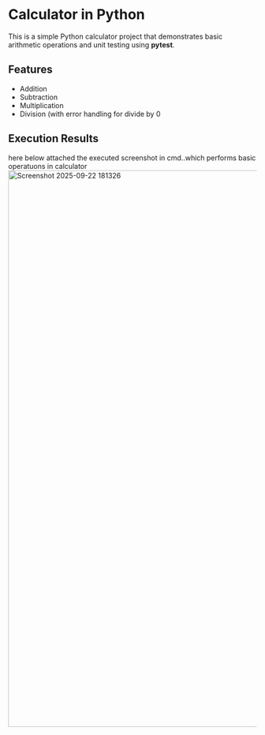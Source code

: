 # Calculator in Python

This is a simple Python calculator project that demonstrates basic arithmetic operations and unit testing using **pytest**.

##  Features
- Addition
- Subtraction
- Multiplication
- Division (with error handling for divide by 0

## Execution Results
here below attached the executed screenshot in cmd..which performs basic operatuons in calculator
<img width="1920" height="1128" alt="Screenshot 2025-09-22 181326" src="https://github.com/user-attachments/assets/d4751128-7b61-4253-b65d-9c1022e0b1c5" />

